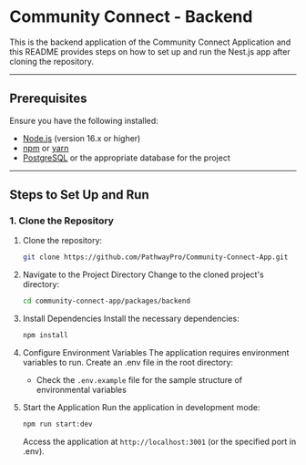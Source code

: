 # Community Connect - Backend

This is the backend application of the Community Connect Application and this README provides steps on how to set up and run the Nest.js app after cloning the repository.

---

## Prerequisites

Ensure you have the following installed:

- [Node.js](https://nodejs.org/) (version 16.x or higher)
- [npm](https://www.npmjs.com/) or [yarn](https://yarnpkg.com/)
- [PostgreSQL](https://www.postgresql.org/) or the appropriate database for the project

---

## Steps to Set Up and Run

### 1. Clone the Repository

1. Clone the repository:

    ```bash
    git clone https://github.com/PathwayPro/Community-Connect-App.git
    ```

2. Navigate to the Project Directory
    Change to the cloned project's directory:

    ```bash
    cd community-connect-app/packages/backend
    ```

3. Install Dependencies
    Install the necessary dependencies:

    ```bash
    npm install
    ```

4. Configure Environment Variables
    The application requires environment variables to run. Create an .env file in the root directory:

    - Check the `.env.example` file for the sample structure of environmental variables

5. Start the Application
    Run the application in development mode:

    ```bash
    npm run start:dev
    ```

    Access the application at `http://localhost:3001` (or the specified port in .env).
